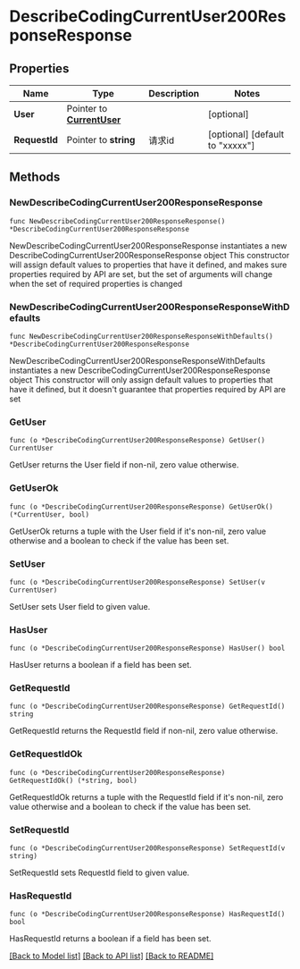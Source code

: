 # DescribeCodingCurrentUser200ResponseResponse

## Properties

Name | Type | Description | Notes
------------ | ------------- | ------------- | -------------
**User** | Pointer to [**CurrentUser**](CurrentUser.md) |  | [optional] 
**RequestId** | Pointer to **string** | 请求id | [optional] [default to "xxxxx"]

## Methods

### NewDescribeCodingCurrentUser200ResponseResponse

`func NewDescribeCodingCurrentUser200ResponseResponse() *DescribeCodingCurrentUser200ResponseResponse`

NewDescribeCodingCurrentUser200ResponseResponse instantiates a new DescribeCodingCurrentUser200ResponseResponse object
This constructor will assign default values to properties that have it defined,
and makes sure properties required by API are set, but the set of arguments
will change when the set of required properties is changed

### NewDescribeCodingCurrentUser200ResponseResponseWithDefaults

`func NewDescribeCodingCurrentUser200ResponseResponseWithDefaults() *DescribeCodingCurrentUser200ResponseResponse`

NewDescribeCodingCurrentUser200ResponseResponseWithDefaults instantiates a new DescribeCodingCurrentUser200ResponseResponse object
This constructor will only assign default values to properties that have it defined,
but it doesn't guarantee that properties required by API are set

### GetUser

`func (o *DescribeCodingCurrentUser200ResponseResponse) GetUser() CurrentUser`

GetUser returns the User field if non-nil, zero value otherwise.

### GetUserOk

`func (o *DescribeCodingCurrentUser200ResponseResponse) GetUserOk() (*CurrentUser, bool)`

GetUserOk returns a tuple with the User field if it's non-nil, zero value otherwise
and a boolean to check if the value has been set.

### SetUser

`func (o *DescribeCodingCurrentUser200ResponseResponse) SetUser(v CurrentUser)`

SetUser sets User field to given value.

### HasUser

`func (o *DescribeCodingCurrentUser200ResponseResponse) HasUser() bool`

HasUser returns a boolean if a field has been set.

### GetRequestId

`func (o *DescribeCodingCurrentUser200ResponseResponse) GetRequestId() string`

GetRequestId returns the RequestId field if non-nil, zero value otherwise.

### GetRequestIdOk

`func (o *DescribeCodingCurrentUser200ResponseResponse) GetRequestIdOk() (*string, bool)`

GetRequestIdOk returns a tuple with the RequestId field if it's non-nil, zero value otherwise
and a boolean to check if the value has been set.

### SetRequestId

`func (o *DescribeCodingCurrentUser200ResponseResponse) SetRequestId(v string)`

SetRequestId sets RequestId field to given value.

### HasRequestId

`func (o *DescribeCodingCurrentUser200ResponseResponse) HasRequestId() bool`

HasRequestId returns a boolean if a field has been set.


[[Back to Model list]](../README.md#documentation-for-models) [[Back to API list]](../README.md#documentation-for-api-endpoints) [[Back to README]](../README.md)


